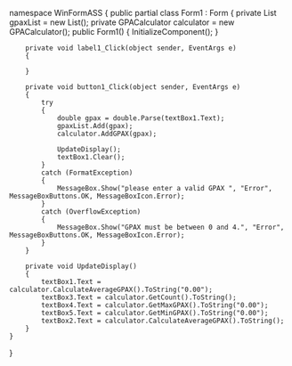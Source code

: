 namespace WinFormASS
{
    public partial class Form1 : Form
    {
        private List<double> gpaxList = new List<double>();
        private GPACalculator calculator = new GPACalculator();
        public Form1()
        {
            InitializeComponent();
        }

        private void label1_Click(object sender, EventArgs e)
        {

        }

        private void button1_Click(object sender, EventArgs e)
        {
            try
            {
                double gpax = double.Parse(textBox1.Text);
                gpaxList.Add(gpax);
                calculator.AddGPAX(gpax);

                UpdateDisplay();
                textBox1.Clear();
            }
            catch (FormatException)
            {
                MessageBox.Show("please enter a valid GPAX ", "Error", MessageBoxButtons.OK, MessageBoxIcon.Error);
            }
            catch (OverflowException)
            {
                MessageBox.Show("GPAX must be between 0 and 4.", "Error", MessageBoxButtons.OK, MessageBoxIcon.Error);
            }
        }

        private void UpdateDisplay()
        {
            textBox1.Text = calculator.CalculateAverageGPAX().ToString("0.00");
            textBox3.Text = calculator.GetCount().ToString();
            textBox4.Text = calculator.GetMaxGPAX().ToString("0.00");
            textBox5.Text = calculator.GetMinGPAX().ToString("0.00");
            textBox2.Text = calculator.CalculateAverageGPAX().ToString();
        }
    }
}

        
    

